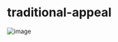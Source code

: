 # traditional-appeal
 
![image](https://user-images.githubusercontent.com/58992828/192620800-95395e97-96ee-484b-87d3-419330dbd1e8.png)
